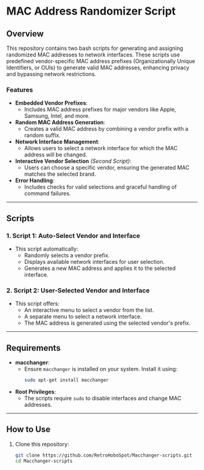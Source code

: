 # MAC Address Randomizer Script

## Overview

This repository contains two bash scripts for generating and assigning randomized MAC addresses to network interfaces. These scripts use predefined vendor-specific MAC address prefixes (Organizationally Unique Identifiers, or OUIs) to generate valid MAC addresses, enhancing privacy and bypassing network restrictions.

### Features
- **Embedded Vendor Prefixes**:
  - Includes MAC address prefixes for major vendors like Apple, Samsung, Intel, and more.
- **Random MAC Address Generation**:
  - Creates a valid MAC address by combining a vendor prefix with a random suffix.
- **Network Interface Management**:
  - Allows users to select a network interface for which the MAC address will be changed.
- **Interactive Vendor Selection** *(Second Script)*:
  - Users can choose a specific vendor, ensuring the generated MAC matches the selected brand.
- **Error Handling**:
  - Includes checks for valid selections and graceful handling of command failures.

---

## Scripts

### 1. **Script 1: Auto-Select Vendor and Interface**
- This script automatically:
  - Randomly selects a vendor prefix.
  - Displays available network interfaces for user selection.
  - Generates a new MAC address and applies it to the selected interface.

### 2. **Script 2: User-Selected Vendor and Interface**
- This script offers:
  - An interactive menu to select a vendor from the list.
  - A separate menu to select a network interface.
  - The MAC address is generated using the selected vendor's prefix.

---

## Requirements
- **macchanger**:
  - Ensure `macchanger` is installed on your system. Install it using:
    ```bash
    sudo apt-get install macchanger
    ```
- **Root Privileges**:
  - The scripts require `sudo` to disable interfaces and change MAC addresses.

---

## How to Use

1. Clone this repository:
   ```bash
   git clone https://github.com/RetroHoboSpot/Macchanger-scripts.git
   cd Macchanger-scripts

